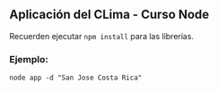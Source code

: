 ## Aplicación del CLima - Curso Node

Recuerden ejecutar ```npm install``` para las librerías.

### Ejemplo:

```
node app -d "San Jose Costa Rica"
```